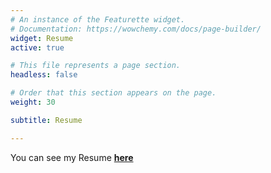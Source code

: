 ```yaml
---
# An instance of the Featurette widget.
# Documentation: https://wowchemy.com/docs/page-builder/
widget: Resume
active: true

# This file represents a page section.
headless: false

# Order that this section appears on the page.
weight: 30

subtitle: Resume

---
```

You can see my Resume [**here**](/Resume_v1.pdf)
